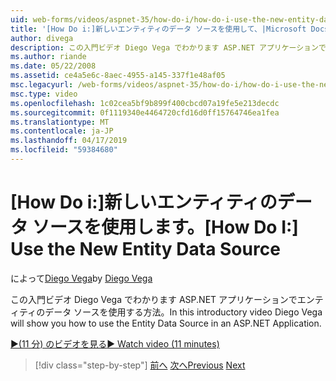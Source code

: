 ```yaml
---
uid: web-forms/videos/aspnet-35/how-do-i/how-do-i-use-the-new-entity-data-source
title: '[How Do i:]新しいエンティティのデータ ソースを使用して、|Microsoft Docs'
author: divega
description: この入門ビデオ Diego Vega でわかります ASP.NET アプリケーションでエンティティのデータ ソースを使用する方法。
ms.author: riande
ms.date: 05/22/2008
ms.assetid: ce4a5e6c-8aec-4955-a145-337f1e48af05
msc.legacyurl: /web-forms/videos/aspnet-35/how-do-i/how-do-i-use-the-new-entity-data-source
msc.type: video
ms.openlocfilehash: 1c02cea5bf9b899f400cbcd07a19fe5e213decdc
ms.sourcegitcommit: 0f1119340e4464720cfd16d0ff15764746ea1fea
ms.translationtype: MT
ms.contentlocale: ja-JP
ms.lasthandoff: 04/17/2019
ms.locfileid: "59384680"
---
```

# <a name="how-do-i-use-the-new-entity-data-source"></a><span data-ttu-id="31894-103">[How Do i:]新しいエンティティのデータ ソースを使用します。</span><span class="sxs-lookup"><span data-stu-id="31894-103">[How Do I:] Use the New Entity Data Source</span></span>

<span data-ttu-id="31894-104">によって[Diego Vega](https://github.com/divega)</span><span class="sxs-lookup"><span data-stu-id="31894-104">by [Diego Vega](https://github.com/divega)</span></span>

<span data-ttu-id="31894-105">この入門ビデオ Diego Vega でわかります ASP.NET アプリケーションでエンティティのデータ ソースを使用する方法。</span><span class="sxs-lookup"><span data-stu-id="31894-105">In this introductory video Diego Vega will show you how to use the Entity Data Source in an ASP.NET Application.</span></span>

[<span data-ttu-id="31894-106">&#9654;(11 分) のビデオを見る</span><span class="sxs-lookup"><span data-stu-id="31894-106">&#9654; Watch video (11 minutes)</span></span>](https://channel9.msdn.com/Blogs/ASP-NET-Site-Videos/how-do-i-use-the-new-entity-data-source)

> [!div class="step-by-step"]
> <span data-ttu-id="31894-107">[前へ](how-do-i-get-started-with-the-entity-framework.md)
> [次へ](how-do-i-serialize-a-graph-with-the-entity-framework.md)</span><span class="sxs-lookup"><span data-stu-id="31894-107">[Previous](how-do-i-get-started-with-the-entity-framework.md)
[Next](how-do-i-serialize-a-graph-with-the-entity-framework.md)</span></span>
